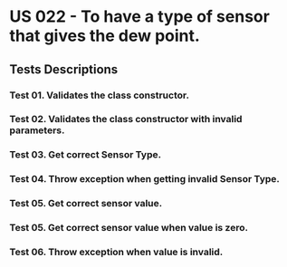 # US 022 - To have a type of sensor that gives the dew point.

## Tests Descriptions

### Test 01. Validates the class constructor.
### Test 02. Validates the class constructor with invalid parameters.
### Test 03. Get correct Sensor Type.
### Test 04. Throw exception when getting invalid Sensor Type.
### Test 05. Get correct sensor value.
### Test 05. Get correct sensor value when value is zero.
### Test 06. Throw exception when value is invalid.
